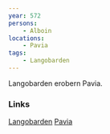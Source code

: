 ```yaml
---
year: 572
persons: 
    - Alboin
locations: 
    - Pavia
tags:
    - Langobarden
---
```

Langobarden erobern Pavia.

### Links
[Langobarden](https://de.wikipedia.org/wiki/Langobarden)
[Pavia](https://de.wikipedia.org/wiki/Pavia)
